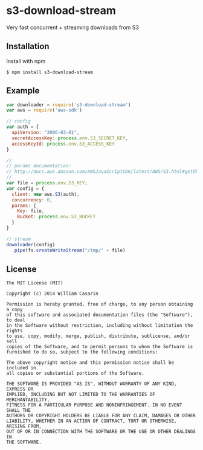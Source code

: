 
# s3-download-stream

  Very fast concurrent + streaming downloads from S3

## Installation

  Install with npm

    $ npm install s3-download-stream

## Example

```js
var downloader = require('s3-download-stream')
var aws = require('aws-sdk')

// config
var auth = {
  apiVersion: "2006-03-01",
  secretAccessKey: process.env.S3_SECRET_KEY,
  accessKeyId: process.env.S3_ACCESS_KEY
}

//
// params documentation:
// http://docs.aws.amazon.com/AWSJavaScriptSDK/latest/AWS/S3.html#getObject-property
//
var file = process.env.S3_KEY;
var config = {
  client: new aws.S3(auth),
  concurrency: 6,
  params: {
    Key: file,
    Bucket: process.env.S3_BUCKET
  }
}

// stream
downloader(config)
  .pipe(fs.createWriteStream("/tmp/" + file)
```

## License

    The MIT License (MIT)

    Copyright (c) 2014 William Casarin

    Permission is hereby granted, free of charge, to any person obtaining a copy
    of this software and associated documentation files (the "Software"), to deal
    in the Software without restriction, including without limitation the rights
    to use, copy, modify, merge, publish, distribute, sublicense, and/or sell
    copies of the Software, and to permit persons to whom the Software is
    furnished to do so, subject to the following conditions:

    The above copyright notice and this permission notice shall be included in
    all copies or substantial portions of the Software.

    THE SOFTWARE IS PROVIDED "AS IS", WITHOUT WARRANTY OF ANY KIND, EXPRESS OR
    IMPLIED, INCLUDING BUT NOT LIMITED TO THE WARRANTIES OF MERCHANTABILITY,
    FITNESS FOR A PARTICULAR PURPOSE AND NONINFRINGEMENT. IN NO EVENT SHALL THE
    AUTHORS OR COPYRIGHT HOLDERS BE LIABLE FOR ANY CLAIM, DAMAGES OR OTHER
    LIABILITY, WHETHER IN AN ACTION OF CONTRACT, TORT OR OTHERWISE, ARISING FROM,
    OUT OF OR IN CONNECTION WITH THE SOFTWARE OR THE USE OR OTHER DEALINGS IN
    THE SOFTWARE.
